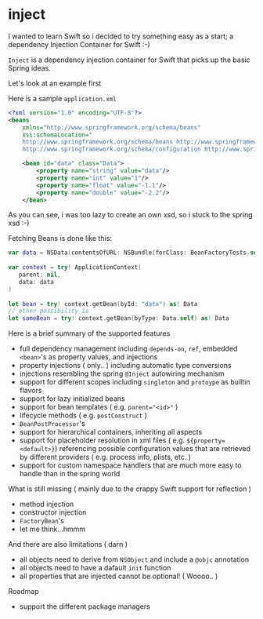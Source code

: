 # inject

I wanted to learn Swift so i decided to try something easy as a start; a dependency Injection Container for Swift :-)

`Inject` is a dependency injection container for Swift that picks up the basic Spring ideas.

Let's look at an example first

Here is a sample `application.xml`
```xml
<?xml version="1.0" encoding="UTF-8"?>
<beans
    xmlns="http://www.springframework.org/schema/beans"
    xsi:schemaLocation="
    http://www.springframework.org/schema/beans http://www.springframework.org/schema/beans/spring-beans-3.2.xsd
    http://www.springframework.org/schema/configuration http://www.springframework.org/schema/util/spring-util.xsd">

    <bean id="data" class="Data">
        <property name="string" value="data"/>
        <property name="int" value="1"/>
        <property name="float" value="-1.1"/>
        <property name="double" value="-2.2"/>
    </bean>
```

As you can see, i was too lazy to create an own xsd, so i stuck to the spring xsd :-)

Fetching Beans is done like this:

```swift
var data = NSData(contentsOfURL: NSBundle(forClass: BeanFactoryTests.self).URLForResource("application", withExtension: "xml")!)!
    
var context = try! ApplicationContext(
   parent: nil,
   data: data
)
        
let bean = try! context.getBean(byId: "data") as! Data
// other possibility is
let sameBean = try! context.getBean(byType: Data.self) as! Data

```

Here is a brief summary of the supported features
* full dependency management including `depends-on`, `ref`, embedded `<bean>`'s as property values, and injections
* property injections ( only.. ) including automatic type conversions
* injections resembling the spring `@Inject` autowiring mechanism
* support for different scopes including `singleton`  and `protoype` as builtin flavors
* support for lazy initialized beans
* support for bean templates ( e.g. `parent="<id>"` )
* lifecycle methods ( e.g. `postConstruct` )
* `BeanPostProcessor`'s
* support for hierarchical containers, inheriting all aspects
* support for placeholder resolution in xml files ( e.g. `${property=<default>}`) referencing possible configuration values that are retrieved by different providers ( e.g. process info, plists, etc. )
* support for custom namespace handlers that are much more easy to handle than in the spring world

What is still missing ( mainly due to the crappy Swift support for reflection )
* method injection
* constructor injection
* `FactoryBean`'s
* let me think...hmmm

And there are also limitations ( darn )
* all objects need to derive from `NSObject` and include a `@objc` annotation
* all objects need to have a dafault `init` function
* all properties that are injected cannot be optional! ( Woooo.. )

Roadmap
* support the different package managers
